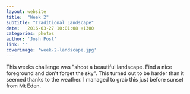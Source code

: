 ```yaml
---
layout: website
title:  "Week 2"
subtitle: "Traditional Landscape"
date:   2016-03-27 10:01:08 +1300
categories: photos
author: 'Josh Post'
link: ''
coverimage: 'week-2-landscape.jpg'
---
```


This weeks challenge was "shoot a beautiful landscape. Find a nice foreground and don't forget the sky". This turned out to be harder than it seemed thanks to the weather. I managed to grab this just before sunset from Mt Eden.
